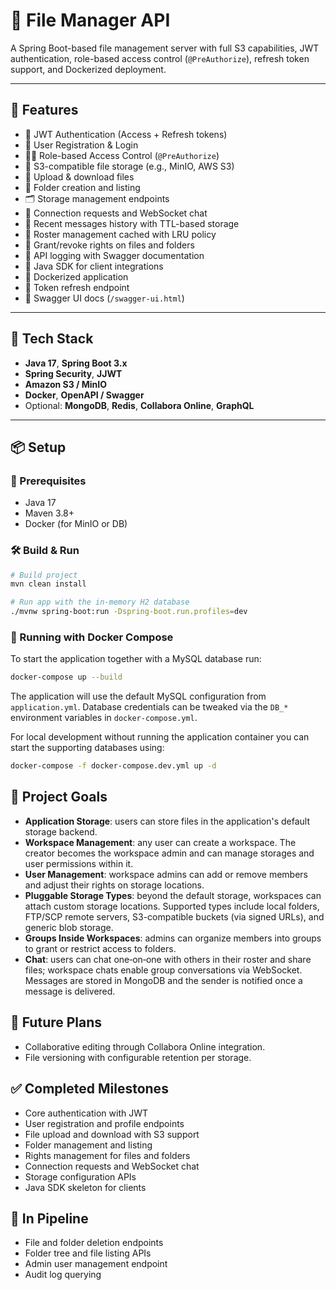 # 📂 File Manager API

A Spring Boot-based file management server with full S3 capabilities, JWT authentication, role-based access control (`@PreAuthorize`), refresh token support, and Dockerized deployment.

---

## 🚀 Features

- 🔐 JWT Authentication (Access + Refresh tokens)
- 👤 User Registration & Login
- 🧑‍⚖️ Role-based Access Control (`@PreAuthorize`)
- 💾 S3-compatible file storage (e.g., MinIO, AWS S3)
- 📁 Upload & download files
- 📂 Folder creation and listing
- 🗂️ Storage management endpoints
- 👥 Connection requests and WebSocket chat
- 📨 Recent messages history with TTL-based storage
- 👥 Roster management cached with LRU policy
- 🔐 Grant/revoke rights on files and folders
- 📝 API logging with Swagger documentation
- 🧩 Java SDK for client integrations
- 🐳 Dockerized application
- 🔄 Token refresh endpoint
- 📜 Swagger UI docs (`/swagger-ui.html`)

---

## 🧰 Tech Stack

- **Java 17**, **Spring Boot 3.x**
- **Spring Security**, **JJWT**
- **Amazon S3 / MinIO**
- **Docker**, **OpenAPI / Swagger**
- Optional: **MongoDB**, **Redis**, **Collabora Online**, **GraphQL**

---

## 📦 Setup

### 🔧 Prerequisites

- Java 17
- Maven 3.8+
- Docker (for MinIO or DB)

### 🛠️ Build & Run

```bash
# Build project
mvn clean install

# Run app with the in-memory H2 database
./mvnw spring-boot:run -Dspring-boot.run.profiles=dev
```

### 🐳 Running with Docker Compose

To start the application together with a MySQL database run:

```bash
docker-compose up --build
```

The application will use the default MySQL configuration from `application.yml`.
Database credentials can be tweaked via the `DB_*` environment variables in
`docker-compose.yml`.

For local development without running the application container you can start
the supporting databases using:

```bash
docker-compose -f docker-compose.dev.yml up -d
```

## 🎯 Project Goals

- **Application Storage**: users can store files in the application's default storage
  backend.
- **Workspace Management**: any user can create a workspace. The creator becomes
  the workspace admin and can manage storages and user permissions within it.
- **User Management**: workspace admins can add or remove members and adjust
  their rights on storage locations.
- **Pluggable Storage Types**: beyond the default storage, workspaces can attach
  custom storage locations. Supported types include local folders, FTP/SCP remote
  servers, S3-compatible buckets (via signed URLs), and generic blob storage.
- **Groups Inside Workspaces**: admins can organize members into groups to grant
  or restrict access to folders.
- **Chat**: users can chat one‑on‑one with others in their roster and share files;
  workspace chats enable group conversations via WebSocket.
  Messages are stored in MongoDB and the sender is notified once a message is delivered.

## 🔮 Future Plans

- Collaborative editing through Collabora Online integration.
- File versioning with configurable retention per storage.

## ✅ Completed Milestones

- Core authentication with JWT
- User registration and profile endpoints
- File upload and download with S3 support
- Folder management and listing
- Rights management for files and folders
- Connection requests and WebSocket chat
- Storage configuration APIs
- Java SDK skeleton for clients

## 🚧 In Pipeline

- File and folder deletion endpoints
- Folder tree and file listing APIs
- Admin user management endpoint
- Audit log querying
